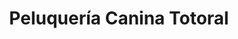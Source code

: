 ---
title: "Peluquería Canina Totoral"
url: /montevideo/peluqueria-canina-totoral/
shop: mascotas
---